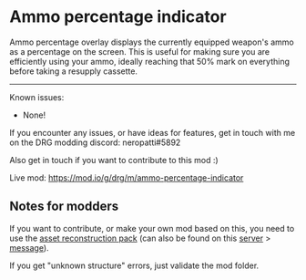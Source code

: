 # Ammo percentage indicator

Ammo percentage overlay displays the currently equipped weapon's ammo as a percentage on the screen.
This is useful for making sure you are efficiently using your ammo, ideally reaching that 50% mark on everything before taking a resupply cassette.

---------------------------------

Known issues:

 - None!

If you encounter any issues, or have ideas for features, get in touch with me on the DRG modding discord: neropatti#5892

Also get in touch if you want to contribute to this mod :)

Live mod: https://mod.io/g/drg/m/ammo-percentage-indicator

## Notes for modders

If you want to contribute, or make your own mod based on this, you need to use the [asset reconstruction pack](https://drive.google.com/file/d/1HL-z5I62FpY6l9Qt2QGnR8ZpHkHyfESQ/view?usp=sharing) (can also be found on this [server](https://discord.gg/gUw32ayWGt) > [message](https://discord.com/channels/676880716142739467/883791204930703360/998263940809232507)).

If you get "unknown structure" errors, just validate the mod folder.
